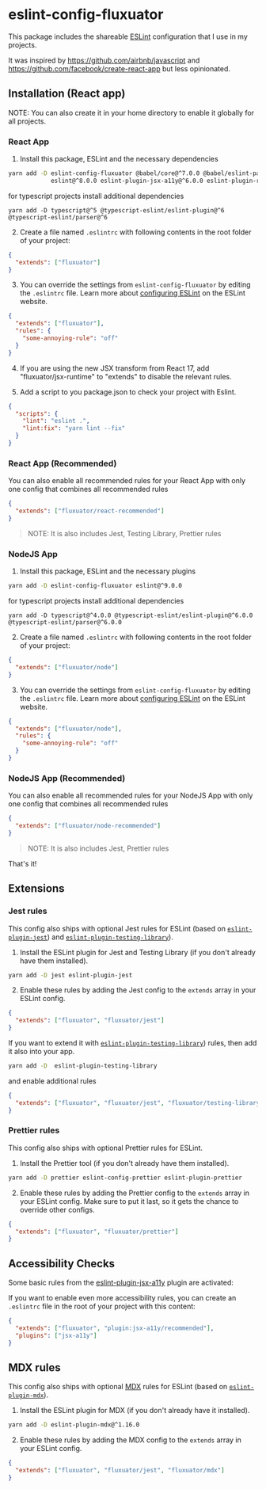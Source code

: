 # eslint-config-fluxuator

This package includes the shareable [ESLint](https://eslint.org) configuration that I use in my projects.

It was inspired by https://github.com/airbnb/javascript and https://github.com/facebook/create-react-app but less
opinionated.

## Installation (React app)

NOTE: You can also create it in your home directory to enable it globally for all projects.

### React App

1. Install this package, ESLint and the necessary dependencies

```sh
yarn add -D eslint-config-fluxuator @babel/core@^7.0.0 @babel/eslint-parser@^7.0.0 @babel/preset-react@^7.0.0 \
            eslint@^8.0.0 eslint-plugin-jsx-a11y@^6.0.0 eslint-plugin-react@^7.0.0 eslint-plugin-react-hooks@^4.0.0
```

for typescript projects install additional dependencies

```shell
yarn add -D typescript@^5 @typescript-eslint/eslint-plugin@^6 @typescript-eslint/parser@^6
```

2. Create a file named `.eslintrc` with following contents in the root folder of your project:

```json
{
  "extends": ["fluxuator"]
}
```

3. You can override the settings from `eslint-config-fluxuator` by editing the `.eslintrc` file. Learn more
   about [configuring ESLint](http://eslint.org/docs/user-guide/configuring) on the ESLint website.

```json
{
  "extends": ["fluxuator"],
  "rules": {
    "some-annoying-rule": "off"
  }
}
```

4. If you are using the new JSX transform from React 17, add "fluxuator/jsx-runtime" to "extends" to disable
   the relevant rules.

5. Add a script to you package.json to check your project with Eslint.

```json
{
  "scripts": {
    "lint": "eslint .",
    "lint:fix": "yarn lint --fix"
  }
}
```

### React App (Recommended)

You can also enable all recommended rules for your React App with only one config that combines all recommended rules

```json
{
  "extends": ["fluxuator/react-recommended"]
}
```

> NOTE: It is also includes Jest, Testing Library, Prettier rules

### NodeJS App

1. Install this package, ESLint and the necessary plugins

```sh
yarn add -D eslint-config-fluxuator eslint@^9.0.0
```

for typescript projects install additional dependencies

```shell
yarn add -D typescript@^4.0.0 @typescript-eslint/eslint-plugin@^6.0.0 @typescript-eslint/parser@^6.0.0
```

2. Create a file named `.eslintrc` with following contents in the root folder of your project:

```json
{
  "extends": ["fluxuator/node"]
}
```

3. You can override the settings from `eslint-config-fluxuator` by editing the `.eslintrc` file. Learn more
   about [configuring ESLint](http://eslint.org/docs/user-guide/configuring) on the ESLint website.

```json
{
  "extends": ["fluxuator/node"],
  "rules": {
    "some-annoying-rule": "off"
  }
}
```

### NodeJS App (Recommended)

You can also enable all recommended rules for your NodeJS App with only one config that combines all recommended rules

```json
{
  "extends": ["fluxuator/node-recommended"]
}
```

> NOTE: It is also includes Jest, Prettier rules

That's it!

## Extensions

### Jest rules

This config also ships with optional Jest rules for ESLint (based
on [`eslint-plugin-jest`](https://github.com/jest-community/eslint-plugin-jest))
and [`eslint-plugin-testing-library`](https://github.com/testing-library/eslint-plugin-testing-library)).

1. Install the ESLint plugin for Jest and Testing Library (if you don't already have them installed).

```sh
yarn add -D jest eslint-plugin-jest
```

2. Enable these rules by adding the Jest config to the `extends` array in your ESLint config.

```json
{
  "extends": ["fluxuator", "fluxuator/jest"]
}
```

If you want to extend it with [`eslint-plugin-testing-library`](https://github.com/testing-library/eslint-plugin-testing-library)) rules,
then add it also into your app.

```sh
yarn add -D  eslint-plugin-testing-library
```

and enable additional rules

```json
{
  "extends": ["fluxuator", "fluxuator/jest", "fluxuator/testing-library"]
}
```

### Prettier rules

This config also ships with optional Prettier rules for ESLint.

1. Install the Prettier tool (if you don't already have them installed).

```sh
yarn add -D prettier eslint-config-prettier eslint-plugin-prettier
```

2. Enable these rules by adding the Prettier config to the `extends` array in your ESLint config. Make sure to put it
   last, so it gets the chance to override other configs.

```json
{
  "extends": ["fluxuator", "fluxuator/prettier"]
}
```

## Accessibility Checks

Some basic rules from the [eslint-plugin-jsx-a11y](https://github.com/evcohen/eslint-plugin-jsx-a11y) plugin are
activated:

If you want to enable even more accessibility rules, you can create an `.eslintrc` file in the root of your project with
this content:

```json
{
  "extends": ["fluxuator", "plugin:jsx-a11y/recommended"],
  "plugins": ["jsx-a11y"]
}
```

## MDX rules

This config also ships with optional [MDX](https://github.com/mdx-js/mdx) rules for ESLint (based
on [`eslint-plugin-mdx`](https://github.com/mdx-js/eslint-mdx)).

1. Install the ESLint plugin for MDX (if you don't already have it installed).

```sh
yarn add -D eslint-plugin-mdx@^1.16.0
```

2. Enable these rules by adding the MDX config to the `extends` array in your ESLint config.

```json
{
  "extends": ["fluxuator", "fluxuator/jest", "fluxuator/mdx"]
}
```
